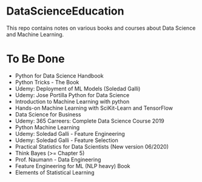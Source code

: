 # DataScienceEducation
This repo contains notes on various books and courses about Data Science and Machine Learning.

# To Be Done
- Python for Data Science Handbook
- Python Tricks - The Book
- Udemy: Deployment of ML Models (Soledad Galli)
- Udemy: Jose Portilla Python for Data Science
- Introduction to Machine Learning with python
- Hands-on Machine Learning with SciKit-Learn and TensorFlow
- Data Science for Business
- Udemy: 365 Carreers: Complete Data Science Course 2019
- Python Machine Learning
- Udemy: Soledad Galli - Feature Engineering
- Udemy: Soledad Galli - Feature Selection
- Practical Statistics for Data Scientists (New version 06/2020)
- Think Bayes (>= Chapter 5)
- Prof. Naumann - Data Engineering
- Feature Engineering for ML (NLP heavy) Book
- Elements of Statistical Learning

